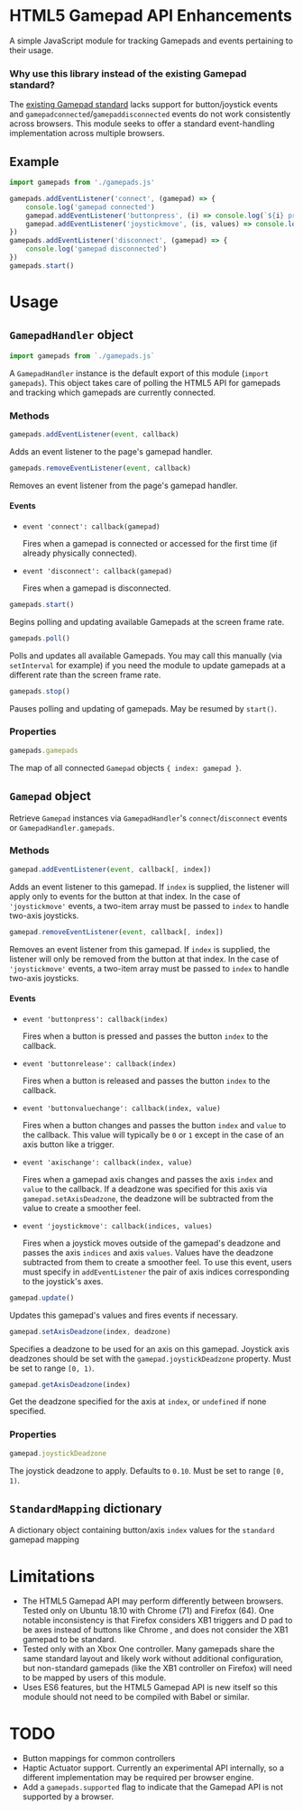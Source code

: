 # HTML5 Gamepad API Enhancements

A simple JavaScript module for tracking Gamepads and events pertaining to their usage.

### Why use this library instead of the existing Gamepad standard?

The [existing Gamepad standard](https://developer.mozilla.org/en-US/docs/Web/API/Gamepad_API/Using_the_Gamepad_API) lacks support for button/joystick events and `gamepadconnected`/`gamepaddisconnected` events do not work consistently across browsers. This module seeks to offer a standard event-handling implementation across multiple browsers.

## Example ##

```javascript
import gamepads from './gamepads.js'

gamepads.addEventListener('connect', (gamepad) => {
    console.log('gamepad connected')
    gamepad.addEventListener('buttonpress', (i) => console.log(`${i} pressed`))
    gamepad.addEventListener('joystickmove', (is, values) => console.log(`${is} is ${values}`), [0, 1])
})
gamepads.addEventListener('disconnect', (gamepad) => {
    console.log('gamepad disconnected')
})
gamepads.start()
```

# Usage #

## `GamepadHandler` object ##

```javascript
import gamepads from `./gamepads.js`
```

A `GamepadHandler` instance is the default export of this module (`import gamepads`). This object takes care of polling the HTML5 API for gamepads and tracking which gamepads are currently connected.

### Methods ###

```javascript
gamepads.addEventListener(event, callback)
```

Adds an event listener to the page's gamepad handler.

```javascript
gamepads.removeEventListener(event, callback)
```

Removes an event listener from the page's gamepad handler.

#### Events ####

* `event 'connect': callback(gamepad)`

   Fires when a gamepad is connected or accessed for the first time (if already physically connected).

* `event 'disconnect': callback(gamepad)`

   Fires when a gamepad is disconnected.

```javascript
gamepads.start()
```

Begins polling and updating available Gamepads at the screen frame rate.

```javascript
gamepads.poll()
```

Polls and updates all available Gamepads. You may call this manually (via `setInterval` for example) if you need the module to update gamepads at a different rate than the screen frame rate.

```javascript
gamepads.stop()
```

Pauses polling and updating of gamepads. May be resumed by `start()`.

### Properties ###

```javascript
gamepads.gamepads
```

The map of all connected `Gamepad` objects `{ index: gamepad }`.

## `Gamepad` object ##

Retrieve `Gamepad` instances via `GamepadHandler`'s `connect`/`disconnect` events or `GamepadHandler.gamepads`.

### Methods ###

```javascript
gamepad.addEventListener(event, callback[, index])
```

Adds an event listener to this gamepad. If `index` is supplied, the listener will apply only to events for the button at that index. In the case of `'joystickmove'` events, a two-item array must be passed to `index` to handle two-axis joysticks.

```javascript
gamepad.removeEventListener(event, callback[, index])
```

Removes an event listener from this gamepad. If `index` is supplied, the listener will only be removed from the button at that index. In the case of `'joystickmove'` events, a two-item array must be passed to `index` to handle two-axis joysticks.

#### Events ####

* `event 'buttonpress': callback(index)`

   Fires when a button is pressed and passes the button `index` to the callback.

* `event 'buttonrelease': callback(index)`

   Fires when a button is released and passes the button `index` to the callback.

* `event 'buttonvaluechange': callback(index, value)`

   Fires when a button changes and passes the button `index` and `value` to the callback. This value will typically be `0` or `1` except in the case of an axis button like a trigger.

* `event 'axischange': callback(index, value)`

   Fires when a gamepad axis changes and passes the axis `index` and `value` to the callback. If a deadzone was specified for this axis via `gamepad.setAxisDeadzone`, the deadzone will be subtracted from the value to create a smoother feel.

* `event 'joystickmove': callback(indices, values)`

   Fires when a joystick moves outside of the gamepad's deadzone and passes the axis `indices` and axis `values`. Values have the deadzone subtracted from them to create a smoother feel. To use this event, users must specify in `addEventListener` the pair of axis indices corresponding to the joystick's axes.

```javascript
gamepad.update()
```

Updates this gamepad's values and fires events if necessary.

```javascript
gamepad.setAxisDeadzone(index, deadzone)
```

Specifies a deadzone to be used for an axis on this gamepad. Joystick axis deadzones should be set with the `gamepad.joystickDeadzone` property. Must be set to range `[0, 1)`.

```javascript
gamepad.getAxisDeadzone(index)
```

Get the deadzone specified for the axis at `index`, or `undefined` if none specified.


### Properties ###

```javascript
gamepad.joystickDeadzone
```

The joystick deadzone to apply. Defaults to `0.10`. Must be set to range `[0, 1)`.

## `StandardMapping` dictionary ##

A dictionary object containing button/axis `index` values for the `standard` gamepad mapping



# Limitations #

* The HTML5 Gamepad API may perform differently between browsers. Tested only on Ubuntu 18.10 with Chrome (71) and Firefox (64). One notable inconsistency is that Firefox considers XB1 triggers and D pad to be axes instead of buttons like Chrome , and does not consider the XB1 gamepad to be standard.
* Tested only with an Xbox One controller. Many gamepads share the same standard layout and likely work without additional configuration, but non-standard gamepads (like the XB1 controller on Firefox) will need to be mapped by users of this module.
* Uses ES6 features, but the HTML5 Gamepad API is new itself so this module should not need to be compiled with Babel or similar.

# TODO #

* Button mappings for common controllers
* Haptic Actuator support. Currently an experimental API internally, so a different implementation may be required per browser engine.
* Add a `gamepads.supported` flag to indicate that the Gamepad API is not supported by a browser.